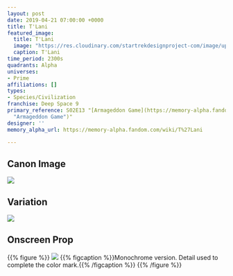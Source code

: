 ```yaml
---
layout: post
date: 2019-04-21 07:00:00 +0000
title: T'Lani
featured_image:
  title: T'Lani
  image: "https://res.cloudinary.com/startrekdesignproject-com/image/upload/v1555893915/T_lani.png"
  caption: T'Lani
time_period: 2300s
quadrants: Alpha
universes:
- Prime
affiliations: []
types:
- Species/Civilization
franchise: Deep Space 9
primary_reference: S02E13 "[Armageddon Game](https://memory-alpha.fandom.com/wiki/Armageddon_Game
  "Armageddon Game")"
designer: ''
memory_alpha_url: https://memory-alpha.fandom.com/wiki/T%27Lani

---
```

## Canon Image

![](https://res.cloudinary.com/startrekdesignproject-com/image/upload/v1555893915/T_lani1.jpg)

## Variation

![](https://res.cloudinary.com/startrekdesignproject-com/image/upload/v1555893915/T_laniVar.jpg)

## Onscreen Prop

{{% figure %}}
![](https://res.cloudinary.com/startrekdesignproject-com/image/upload/v1555893915/T_laniProp.jpg) {{% figcaption %}}Monochrome version. Detail used to complete the color mark.{{% /figcaption %}} {{% /figure %}}